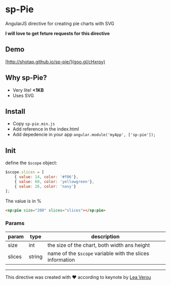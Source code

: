 # sp-Pie
AngularJS directive for creating pie charts with SVG

__I will love to get feture requests for this directive__

## Demo
[http://shotap.github.io/sp-pie/](goo.gl/cHxrpy)

## Why sp-Pie?
* Very lite! __<1KB__
* Uses SVG

## Install
* Copy `sp-pie.min.js`
* Add reference in the index.html
* Add depedencie in your app `angular.module('myApp', ['sp-pie']);` 

## Init
define the `$scope` object:
```javascript
$scope.slices = [
    { value: 14, color: '#f06'},
    { value: 60, color: 'yellowgreen'},
    { value: 26, color: 'navy'}
];
```
The value is in %

```html
<sp:pie size="200" slices="slices"></sp:pie>
```

### Params
param       | type     | description
------------|----------|----------------------------------------------------
size        | int      | the size of the chart, both width ans height
slices      | string   | name of the `$scope` variable with the slices information

---

This directive was created with ♥ according to keynote by [Lea Verou](http://lea.verou.me/)  
